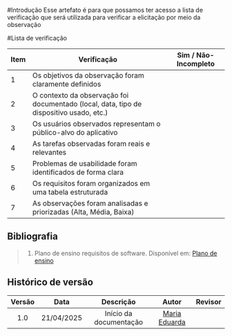 #Introdução
Esse artefato é para que possamos ter acesso a lista de verificação que será utilizada para verificar a elicitação por meio da observação

#Lista de verificação 

| Item | Verificação                                                                                      | Sim / Não-Incompleto |
|------|--------------------------------------------------------------------------------------------------|----------------------|
| 1    | Os objetivos da observação foram claramente definidos                                            |                      |
| 2    | O contexto da observação foi documentado (local, data, tipo de dispositivo usado, etc.)          |                      |
| 3    | Os usuários observados representam o público-alvo do aplicativo                                  |                      |
| 4    | As tarefas observadas foram reais e relevantes                                                   |                      |
| 5    | Problemas de usabilidade foram identificados de forma clara                                      |                      |
| 6    | Os requisitos foram organizados em uma tabela estruturada                                        |                      |
| 7    | As observações foram analisadas e priorizadas (Alta, Média, Baixa)                               |                      |

## Bibliografia

> 1. Plano de ensino requisitos de software. Disponível em: [Plano de ensino](https://drive.google.com/file/d/1_Bw2pDJrGP1Hib7hcq0J7LPVyIaFZGGC/view?usp=sharing)

## Histórico de versão

| Versão |    Data    |       Descrição        |                     Autor                      |                  Revisor                   |
| :----: | :--------: | :--------------------: | :--------------------------------------------: | :----------------------------------------: |
|  1.0   | 21/04/2025 | Início da documentação | [Maria Eduarda](https://github.com/maaduh)  |  |
